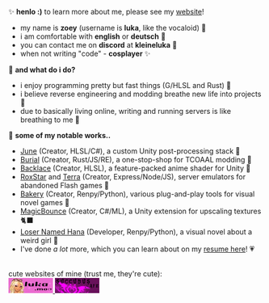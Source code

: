✨ **henlo :)** to learn more about me, please see my [website](https://luka.moe)!
<br>
- my name is **zoey** (username is **luka**, like the vocaloid) 🌺 
- i am comfortable with **english** or **deutsch** 🫶
- you can contact me on **discord** at **kleineluka** 🍨
- when not writing "code" - **cosplayer** ✨

🌈 **and what do i do?**
<br>
- i enjoy programming pretty but fast things (G/HLSL and Rust) 🌼
- i believe reverse engineering and modding breathe new life into projects 🐸
- due to basically living online, writing and running servers is like breathing to me 🍂 

🦄 **some of my notable works..**
<br>
- [June](https://www.luka.moe/june) (Creator, HLSL/C#), a custom Unity post-processing stack 📸
- [Burial](https://www.luka.moe/burial) (Creator, Rust/JS/RE), a one-stop-shop for TCOAAL modding 🔪
- [Backlace](https://github.com/kleineluka/backlace) (Creator, HLSL), a feature-packed anime shader for Unity 🌈
- [RoxStar](https://github.com/kleineluka/roxstar) and [Terra](https://github.com/kleineluka/terra) (Creator, Express/Node/JS), server emulators for abandoned Flash games 🧩
- [Bakery](https://github.com/kleineluka/bakery) (Creator, Renpy/Python), various plug-and-play tools for visual novel games 📖
- [MagicBounce](https://www.luka.moe/magicbounce) (Creator, C#/ML), a Unity extension for upscaling textures 🐈‍⬛
- [Loser Named Hana](https://residentrabbit.itch.io/loser-named-hana) (Developer, Renpy/Python), a visual novel about a weird girl 🦴
- I've done *a lot* more, which you can learn about on my [resume here](https://luka.moe/resume)! 💗

<br>
cute websites of mine (trust me, they're cute):
<br>
<a href="https://luka.moe">
  <img src="luka_blinkie.gif" alt="Luka.moe Blinkie">
</a>
<a href="https://succubus.cafe">
  <img src="succubus_blinkie.gif" alt="Succubus.cafe Blinkie">
</a>
